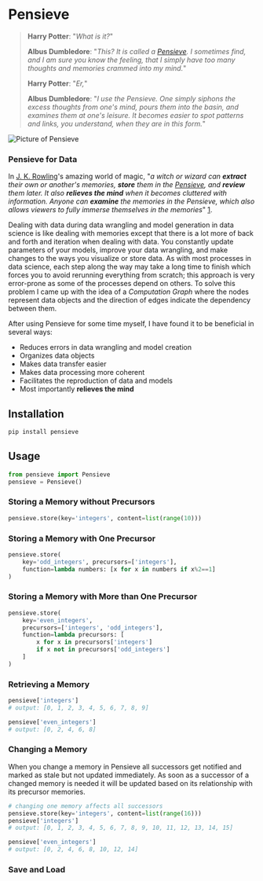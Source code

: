 # Pensieve

> **Harry Potter**: "*What is it?*"
>
> **Albus Dumbledore**: "*This? It is called a 
[Pensieve](https://harrypotter.fandom.com/wiki/Hogwarts_Pensieve). 
I sometimes find, and I am sure you know the feeling, 
that I simply have too many thoughts and memories crammed into my mind.*"
>
> **Harry Potter**: "*Er,*"
>
> **Albus Dumbledore**: "*I use the Pensieve. One simply siphons the excess thoughts from one's mind, pours them into the basin, and examines them at one's leisure. It becomes easier to spot patterns and links, you understand, when they are in this form.*"

![Picture of Pensieve](https://raw.githubusercontent.com/idin/pensieve/master/pictures/pensieve.jpg)

### Pensieve for Data

In [J. K. Rowling](https://en.wikipedia.org/wiki/J._K._Rowling)'s amazing world of magic, 
"*a witch or wizard can **extract** their own or another's memories, **store** them in the [Pensieve](https://en.wikipedia.org/wiki/Magical_objects_in_Harry_Potter#Pensieve), 
and **review** them later. It also **relieves the mind** when it becomes cluttered with information. 
Anyone can **examine** the memories in the Pensieve, which also allows viewers to fully immerse 
themselves in the memories*" [1](https://en.wikipedia.org/wiki/Magical_objects_in_Harry_Potter#Pensieve). 

Dealing with data during data wrangling and model generation in data science is like dealing with memories 
except that there is a lot more of back and forth and iteration when dealing with data. 
You constantly update parameters of your models, improve your data wrangling, 
and make changes to the ways you visualize or store data. 
As with most processes in data science, each step along the way may take a long time to finish
which forces you to avoid rerunning everything from scratch; this approach is very error-prone as some 
of the processes depend on others. To solve this problem I came up with the idea of a *Computation Graph* 
where the nodes represent data objects and the direction of edges indicate the dependency between them. 

After using Pensieve for some time myself, I have found it to be beneficial in several ways:
* Reduces errors in data wrangling and model creation
* Organizes data objects
* Makes data transfer easier
* Makes data processing more coherent 
* Facilitates the reproduction of data and models
* Most importantly **relieves the mind**


## Installation
```bash
pip install pensieve
```

## Usage
```python
from pensieve import Pensieve
pensieve = Pensieve()
```

### Storing a Memory without Precursors
```python
pensieve.store(key='integers', content=list(range(10)))
```

### Storing a Memory with One Precursor
```python
pensieve.store(
    key='odd_integers', precursors=['integers'],
    function=lambda numbers: [x for x in numbers if x%2==1]
)
```

### Storing a Memory with More than One Precursor
```python
pensieve.store(
    key='even_integers', 
    precursors=['integers', 'odd_integers'],
    function=lambda precursors: [
        x for x in precursors['integers'] 
        if x not in precursors['odd_integers']
    ]
)
```


### Retrieving a Memory
```python
pensieve['integers']
# output: [0, 1, 2, 3, 4, 5, 6, 7, 8, 9]

pensieve['even_integers']
# output: [0, 2, 4, 6, 8]

```


### Changing a Memory
When you change a memory in Pensieve all successors get notified and marked as stale but not updated immediately.
As soon as a successor of a changed memory is needed it will be updated based on its relationship with its 
precursor memories.

```python
# changing one memory affects all successors
pensieve.store(key='integers', content=list(range(16)))
pensieve['integers']
# output: [0, 1, 2, 3, 4, 5, 6, 7, 8, 9, 10, 11, 12, 13, 14, 15]

pensieve['even_integers']
# output: [0, 2, 4, 6, 8, 10, 12, 14]
```

### Save and Load
